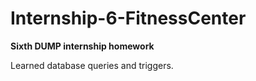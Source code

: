 # Internship-6-FitnessCenter
**Sixth DUMP internship homework**

Learned database queries and triggers.
